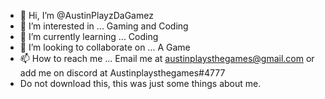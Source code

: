 - 👋 Hi, I’m @AustinPlayzDaGamez
- 👀 I’m interested in ... Gaming and Coding
- 🌱 I’m currently learning ... Coding
- 💞️ I’m looking to collaborate on ... A Game
- 📫 How to reach me ... Email me at austinplaysthegames@gmail.com or add me on discord at Austinplaysthegames#4777
- Do not download this, this was just some things about me.
<!---
AustinPlayzDaGamez/AustinPlayzDaGamez is a ✨ special ✨ repository because its `README.md` (this file) appears on your GitHub profile.
You can click the Preview link to take a look at your changes.
--->
